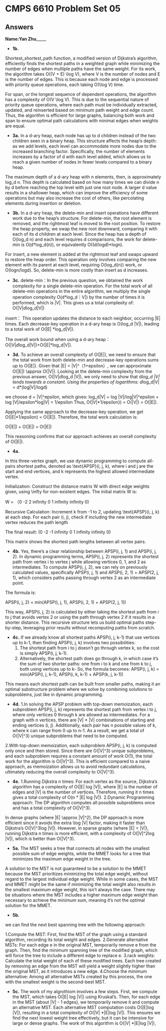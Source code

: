 # CMPS 6610 Problem Set 05
## Answers


**Name:**__________Yan Zhu_______________





- **1b.**

Shortest_shortest_path function, a modified version of Dijkstra’s algorithm, efficiently finds the shortest paths in a weighted graph while minimizing the number of edges when multiple paths have the same weight. For its work, the algorithm takes O((V + E) \log V), where V is the number of nodes and E is the number of edges. This is because each node and edge is processed with priority queue operations, each taking O(\log V) time.

For span, or the longest sequence of dependent operations, the algorithm has a complexity of O(V \log V). This is due to the sequential nature of priority queue operations, where each path must be individually extracted, updated, and reinserted based on minimum path weight and edge count. Thus, the algorithm is efficient for large graphs, balancing both work and span to ensure optimal path calculations with minimal edges when weights are equal.

- **3a.**
In a d-ary heap, each node has up to d children instead of the two children seen in a binary heap. This structure affects the heap’s depth: as we add levels, each level can accommodate more nodes due to the increased branching factor. Specifically, the number of elements increases by a factor of d with each level added, which allows us to reach a given number of nodes in fewer levels compared to a binary heap.

The maximum depth of a d-ary heap with n elements, then, is approximately log_d n. This depth is calculated based on how many times we can divide n by d before reaching the top level with just one root node. A larger d value results in a shallower heap, which can improve the efficiency of some operations but may also increase the cost of others, like percolating elements during insertion or deletion.

- **3b.**
In a d-ary heap, the delete-min and insert operations have different work due to the heap’s structure. For delete-min, the root element is removed, and the rightmost leaf is moved to the root position. To restore the heap property, we swap the new root downward, comparing it with each of its d children at each level. Since the heap has a depth of O(log_d n) and each level requires d comparisons, the work for delete-min is O(d*log_d(n)), or equivalently O((d/logd)*logn).

For insert, a new element is added at the rightmost leaf and swaps upward to restore the heap order. This operation only involves comparing the new element with its parent at each level, requiring O(log_d(n)) work, or O(logn/logd). So, delete-min is more costly than insert as d increases.

- **3c.**
delete-min：In the previous question, we obtained the work complexity for a single delete-min operation. For the total work of all delete-min operations in the entire algorithm, we multiply the single operation complexity O(d*log_d｜V|) by the number of times it is performed, which is |V|. This gives us a total complexity of:
O(|V|*d*log_d|V|)

insert：
This operation updates the distance to each neighbor, occurring |E| times. Each decrease-key operation in a d-ary heap is O(log_d |V|), leading to a total work of O(|E|
*log_d|V|).

The overall work bound when using a d-ary heap：
O(|V|*d*log_d|V|)+O(|E|*log_d|V|).

- **3d.**
To achieve an overall complexity of O(|E|), we need to ensure that the total work from both delete-min and decrease-key operations sums up to O(|E|). Given that |E| = |V|^（1+epsilon）, we can approximate O(|E|) \approx O(|V|).
Looking at the delete-min complexity from the previous answer, O(|V|*d*log_d |V|), we only need to show that d*log_d |V| tends towards a constant. Using the properties of logarithms:
d*log_d|V| = d*(log|V|/logd)

we choose d = |V|^epsilon, which gives:
log_d|V| = log |V|/log|V|^epsilon = log |V|/epsilon*log|V| = 1/epsilon
Thus, O(|V|*1/epsilon}) = O(|V|) = O(|E|).

Applying the same approach to the decrease-key operation, we get O(|E|*1/epsilon) = O(|E|).
Therefore, the total work calculation is:

O(|E|) + O(|E|) = O(|E|)

This reasoning confirms that our approach achieves an overall complexity of O(|E|).

- **4a.**

In this three-vertex graph, we use dynamic programming to compute all-pairs shortest paths, denoted as \text{APSP}(i, j, k), where i and j are the start and end vertices, and k represents the highest allowed intermediate vertex.

Initialization: Construct the distance matrix W with direct edge weights given, using \infty for non-existent edges. The initial matrix W is:

W =
（0 -2 2 
infinity 0 1
infinity infinity 0)


Recursive Calculation: Increment k from -1 to 2, updating \text{APSP}(i, j, k) at each step. For each pair (i, j), check if including the new intermediate vertex reduces the path length

The final result:
(0 -2 -1
infinity 0 1
infinity infinity 0)


This matrix shows the shortest path lengths between all vertex pairs.

- **4b.**
Yes, there’s a clear relationship between APSP(i, j, 1) and APSP(i, j, 2). In dynamic programming terms, APSP(i, j, 2) represents the shortest path from vertex i to vertex j while allowing vertices 0, 1, and 2 as intermediates. To compute APSP(i, j, 2), we can rely on previously calculated values, specifically APSP(i, j, 1) and APSP(i, 2, 1) + APSP(2, j, 1), which considers paths passing through vertex 2 as an intermediate point.

The formula is:

APSP(i, j, 2) = min(APSP(i, j, 1), APSP(i, 2, 1) + APSP(2, j, 1))


This way, APSP(i, j, 2) is calculated by either taking the shortest path from i to j that avoids vertex 2 or using the path through vertex 2 if it results in a shorter distance. This recursive structure lets us build optimal paths step-by-step, leveraging prior results without recomputing paths from scratch.

- **4c.**
If we already know all shortest paths APSP(i, j, k-1) that use vertices up to k-1, then finding APSP(i, j, k) involves two possibilities:
	1.	The shortest path from i to j doesn’t go through vertex k, so the cost is simply APSP(i, j, k-1).
	2.	Alternatively, the shortest path does go through k, in which case it’s the sum of two shorter paths: one from i to k and one from k to j, both using vertices up to k-
So, the formula becomes:
APSP(i, j, k) = min(APSP(i, j, k-1), APSP(i, k, k-1) + APSP(k, j, k-1))

This means each shortest path can be built from smaller paths, making it an optimal substructure problem where we solve by combining solutions to subproblems, just like in dynamic programming.
- **4d.**
1.In solving the APSP problem with top-down memoization, each subproblem APSP(i, j, k) represents the shortest path from vertex i to j, where only vertices 0 through k are allowed as intermediates. For a graph with n vertices, there are |V| * |V| combinations of starting and ending vertices (i, j). Additionally, each pair has n possible values of k, where k can range from 0 up to n-1. As a result, we get a total of O(|V|^3) unique subproblems that need to be computed.
  
2.With top-down memoization, each subproblem APSP(i, j, k) is computed only once and then stored. Since there are O(|V|^3) unique subproblems, and each subproblem requires a constant amount of work O(1), the total work for the algorithm is O(|V|^3). This is efficient compared to a naive approach, as memoization allows us to avoid redundant calculations, ultimately reducing the overall complexity to O(|V|^3).

- **4e.**
1.Running Dijkstra n times: For each vertex as the source, Dijkstra’s algorithm has a complexity of O(|E| log |V|), where |E| is the number of edges and |V| is the number of vertices. Therefore, running it n times gives a total complexity of O(n * |E| log |V|).
2.Dynamic Programming approach: The DP algorithm computes all possible subproblems once and has a total complexity of O(|V|^3).

In dense graphs (where |E| \approx |V|^2), the DP approach is more efficient since it avoids the extra \log |V| factor, making it faster than Dijkstra’s O(|V|^3log |V|). However, in sparse graphs (where |E| = |V|), running Dijkstra n times is more efficient, with a complexity of O(|V|^2log |V|), which is better than O(|V|^3).


- **5a.**
The MST seeks a tree that connects all nodes with the smallest possible sum of edge weights, while the MMET looks for a tree that minimizes the maximum edge weight in the tree.

A solution to the MST is not guaranteed to be a solution to the MMET because the MST prioritizes minimizing the total edge weight, without regard to the largest individual edge weight. While in some cases, the MST and MMET might be the same if minimizing the total weight also results in the smallest maximum edge weight, this isn’t always the case. There may be situations where the MST includes a higher maximum edge weight than necessary to achieve the minimum sum, meaning it’s not the optimal solution for the MMET.

- **5b.**

we can find the next best spanning tree with the following approach:

1.Compute the MST: First, find the MST of the graph using a standard algorithm, recording its total weight and edges.
2.Generate alternative MSTs: For each edge e in the original MST, temporarily remove e from the graph. Then, find the minimum spanning tree of the modified graph, which will force the tree to include a different edge to replace e.
3.rack weights: Calculate the total weight of each of these modified trees. Each tree created by removing an edge from the MST will yield a weight slightly higher than the original MST, as it introduces a new edge.
4.Choose the minimum alternative: Among all alternative MSTs created by this process, the one with the smallest weight is the second-best MST.

- **5c.**
The work of my algrothiom involves a few steps. First, we compute the MST, which takes O(|E| log |V|) using Kruskal’s. Then, for each edge in the MST (about |V| - 1 edges), we temporarily remove it and compute an alternative MST. Each alternative MST computation costs O(|E|log |V|), resulting in a total complexity of O(|V| *|E|log |V|). This ensures we find the next lowest weight tree effectively, but it can be intensive for large or dense graphs.
The work of this algorithm is O(|V| *|E|log |V|),

